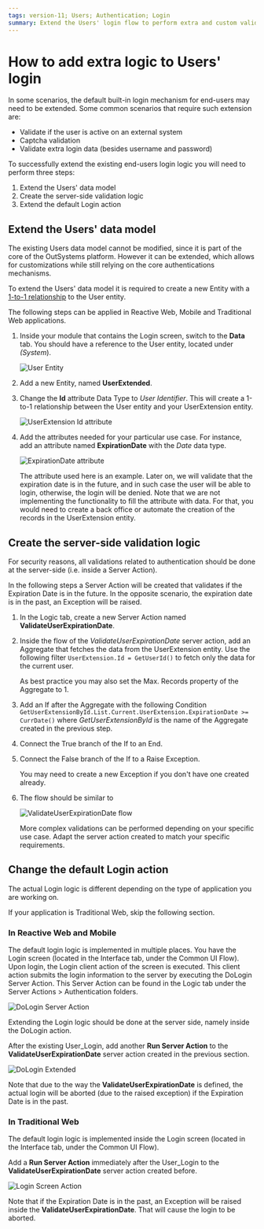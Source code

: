 ```yaml
---
tags: version-11; Users; Authentication; Login
summary: Extend the Users' login flow to perform extra and custom validations
---
```


# How to add extra logic to Users' login

In some scenarios, the default built-in login mechanism for end-users may need to be extended.
Some common scenarios that require such extension are:

* Validate if the user is active on an external system
* Captcha validation
* Validate extra login data (besides username and password)

To successfully extend the existing end-users login logic you will need to perform three steps:

1. Extend the Users' data model
1. Create the server-side validation logic
1. Extend the default Login action

## Extend the Users' data model

The existing Users data model cannot be modified, since it is part of the core of the OutSystems platform.
However it can be extended, which allows for customizations while still relying on the core authentications mechanisms.

To extend the Users' data model it is required to create a new Entity with a [1-to-1 relationship](https://success.outsystems.com/Documentation/11/Developing_an_Application/Use_Data/Data_Modeling/Entity_Relationships/Create_a_One-to-One_Relationship) to the User entity.

The following steps can be applied in Reactive Web, Mobile and Traditional Web applications.

1. Inside your module that contains the Login screen, switch to the **Data** tab.
You should have a reference to the User entity, located under _(System_).

    ![User Entity](./images/users-login-extra-data-tab-user-entity.png)

1. Add a new Entity, named **UserExtended**.

1. Change the **Id** attribute Data Type to _User Identifier_.
This will create a 1-to-1 relationship between the User entity and your UserExtension entity.

    ![UserExtension Id attribute](./images/users-login-extra-user-extension-id.png)

1. Add the attributes needed for your particular use case.
For instance, add an attribute named **ExpirationDate** with the _Date_ data type.

    ![ExpirationDate attribute](./images/users-login-extra-expiration-date.png)

    The attribute used here is an example.
    Later on, we will validate that the expiration date is in the future, and in such case the user will be able to login, otherwise, the login will be denied.
    Note that we are not implementing the functionality to fill the attribute with data.
    For that, you would need to create a back office or automate the creation of the records in the UserExtension entity.

## Create the server-side validation logic

For security reasons, all validations related to authentication should be done at the server-side (i.e. inside a Server Action).

In the following steps a Server Action will be created that validates if the Expiration Date is in the future.
In the opposite scenario, the expiration date is in the past, an Exception will be raised.

1. In the Logic tab, create a new Server Action named **ValidateUserExpirationDate**.

1. Inside the flow of the _ValidateUserExpirationDate_ server action, add an Aggregate that fetches the data from the UserExtension entity.
Use the following filter `UserExtension.Id = GetUserId()` to fetch only the data for the current user.

    As best practice you may also set the Max. Records property of the Aggregate to 1.

1. Add an If after the Aggregate with the following Condition `GetUserExtensionById.List.Current.UserExtension.ExpirationDate >= CurrDate()` where _GetUserExtensionById_ is the name of the Aggregate created in the previous step.

1. Connect the True branch of the If to an End.

1. Connect the False branch of the If to a Raise Exception.

    You may need to create a new Exception if you don't have one created already.

1. The flow should be similar to

    ![ValidateUserExpirationDate flow](./images/users-login-extra-validateuserexpirationdate-flow.png)

    More complex validations can be performed depending on your specific use case.
    Adapt the server action created to match your specific requirements.

## Change the default Login action

The actual Login logic is different depending on the type of application you are working on.

If your application is Traditional Web, skip the following section.

### In Reactive Web and Mobile

The default login logic is implemented in multiple places.
You have the Login screen (located in the Interface tab, under the Common UI Flow).
Upon login, the Login client action of the screen is executed.
This client action submits the login information to the server by executing the DoLogin Server Action.
This Server Action can be found in the Logic tab under the Server Actions > Authentication folders.

![DoLogin Server Action](./images/users-login-extra-dologin.png)

Extending the Login logic should be done at the server side, namely inside the DoLogin action.

After the existing User_Login, add another **Run Server Action** to the **ValidateUserExpirationDate** server action created in the previous section.

![DoLogin Extended](./images/users-login-extra-dologin-extended.png)

Note that due to the way the **ValidateUserExpirationDate** is defined, the actual login will be aborted (due to the raised exception) if the Expiration Date is in the past.

### In Traditional Web

The default login logic is implemented inside the Login screen (located in the Interface tab, under the Common UI Flow).

Add a **Run Server Action** immediately after the User_Login to the **ValidateUserExpirationDate** server action created before.

![Login Screen Action](./images/users-login-extra-login-traditional.png)

Note that if the Expiration Date is in the past, an Exception will be raised inside the **ValidateUserExpirationDate**.
That will cause the login to be aborted.
